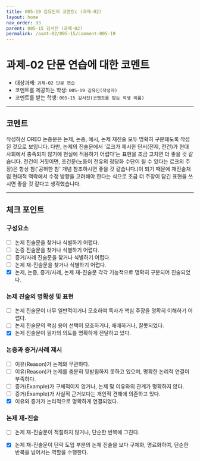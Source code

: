 ```yaml
---
title: 005-19 김유민의 코멘트c (과제-02) 
layout: home
nav_order: 33
parent: 005-15 김서진 (과제-02)
permalink: /asmt-02/005-15/comment-005-19
---
```


# 과제-02 단문 연습에 대한 코멘트

- 대상과제: `과제-02 단문 연습`
- 코멘트를 제공하는 학생: `005-19 김유민(작성자)` 
- 코멘트를 받는 학생: `005-15 김서진(코멘트를 받는 학생 이름)` 

---

## 코멘트

작성하신 OREO 논증문은 논제, 논증, 예시, 논제 재진술 모두 명확히 구분돼도록 작성된 것으로 보입니다. 다만, 논제의 진술문에서 '로크가 제시한 단서(전제, 전건)가 현대 사회에서 충족되지 않기에 현실에 적용하기 어렵다'는 표현을 조금 고치면 더 좋을 것 같습니다. 전건이 거짓이면, 조건문(노동이 전유의 정당화 수단이 될 수 있다는 로크의 주장)은 항상 참('공허한 참' 개념 참조하시면 좋을 것 같습니다.)이 되기 때문에 재진술처럼 현대적 맥락에서 수정 방향을 고려해야 한다는 식으로 조금 더 주장이 담긴 표현을 쓰시면 좋을 것 같다고 생각했습니다.

---

## 체크 포인트

### **구성요소**
- [ ] 논제 진술문을 찾거나 식별하기 어렵다.
- [ ] 논증 진술문을 찾거나 식별하기 어렵다.
- [ ] 증거/사례 진술문을 찾거나 식별하기 어렵다.
- [ ] 논제 재-진술문을 찾거나 식별하기 어렵다.
- [x] 논제, 논증, 증거/사례, 논제 재-진술문 각각 기능적으로 명확히 구분되어 진술되었다.

### **논제 진술의 명확성 및 표현**  
- [ ] 논제 진술문이 너무 일반적이거나 모호하여 독자가 핵심 주장을 명확히 이해하기 어렵다.  
- [ ] 논제 진술문의 핵심 용어 선택이 모호하거나, 애매하거나, 잘못되었다.  
- [x] 논제 진술문이 필자의 의도를 명확하게 전달하고 있다.  

### **논증과 증거/사례 제시**  
- [ ] 이유(Reason)가 논제와 무관하다.
- [ ] 이유(Reason)가 논제를 충분히 뒷받침하지 못하고 있으며, 명확한 논리적 연결이 부족하다.  
- [ ] 증거(Example)가 구체적이지 않거나, 논제 및 이유와의 관계가 명확하지 않다. 
- [ ] 증거(Example)가 사실적 근거보다는 개인적 견해에 의존하고 있다.  
- [x] 이유와 증거가 논리적으로 명확하게 연결되었다.  

### **논제 재-진술**  
- [ ] 논제 재-진술문이 적절하지 않거나, 단순한 반복에 그친다.   
- [x] 논제 재-진술문이 단락 도입 부분의 논제 진술을 보다 구체화, 명료화하여, 단순한 반복을 넘어서는 역할을 수행한다.  

